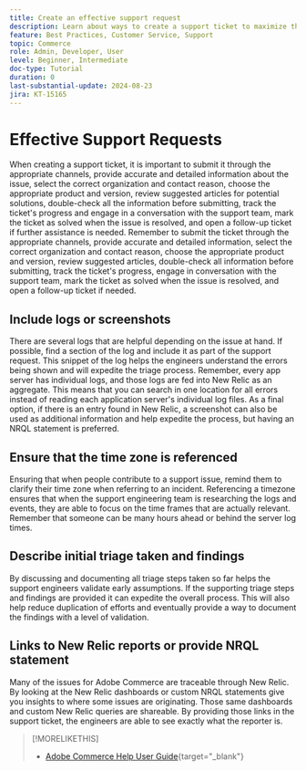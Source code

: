 ```yaml
---
title: Create an effective support request
description: Learn about ways to create a support ticket to maximize the efficiency of the request.
feature: Best Practices, Customer Service, Support
topic: Commerce
role: Admin, Developer, User
level: Beginner, Intermediate
doc-type: Tutorial
duration: 0
last-substantial-update: 2024-08-23
jira: KT-15165
---
```


# Effective Support Requests

When creating a support ticket, it is important to submit it through the appropriate channels, provide accurate and detailed information about the issue, select the correct organization and contact reason, choose the appropriate product and version, review suggested articles for potential solutions, double-check all the information before submitting, track the ticket's progress and engage in a conversation with the support team, mark the ticket as solved when the issue is resolved, and open a follow-up ticket if further assistance is needed. ​ Remember to submit the ticket through the appropriate channels, provide accurate and detailed information, select the correct organization and contact reason, choose the appropriate product and version, review suggested articles, double-check all information before submitting, track the ticket's progress, engage in conversation with the support team, mark the ticket as solved when the issue is resolved, and open a follow-up ticket if needed. ​

## Include logs or screenshots

There are several logs that are helpful depending on the issue at hand. If possible, find a section of the log and include it as part of the support request. This snippet of the log helps the engineers understand the errors being shown and will expedite the triage process. Remember, every app server has individual logs, and those logs are fed into New Relic as an aggregate.  This means that you can search in one location for all errors instead of reading each application server's individual log files. As a final option, if there is an entry found in New Relic, a screenshot can also be used as additional information and help expedite the process, but having an NRQL statement is preferred.

## Ensure that the time zone is referenced

Ensuring that when people contribute to a support issue, remind them to clarify their time zone when referring to an incident. Referencing a timezone ensures that when the support engineering team is researching the logs and events, they are able to focus on the time frames that are actually relevant. Remember that someone can be many hours ahead or behind the server log times.

## Describe initial triage taken and findings

By discussing and documenting all triage steps taken so far helps the support engineers validate early assumptions. If the supporting triage steps and findings are provided it can expedite the overall process. This will also help reduce duplication of efforts and eventually provide a way to document the findings with a level of validation.

## Links to New Relic reports or provide NRQL statement

Many of the issues for Adobe Commerce are traceable through New Relic. By looking at the New Relic dashboards or custom NRQL statements give you insights to where some issues are originating. Those same dashboards and custom New Relic queries are shareable. By providing those links in the support ticket, the engineers are able to see exactly what the reporter is.

>[!MORELIKETHIS]
> 
> - [Adobe Commerce Help User Guide](https://experienceleague.adobe.com/en/docs/commerce-knowledge-base/kb/help-center-guide/magento-help-center-user-guide){target="_blank"}
